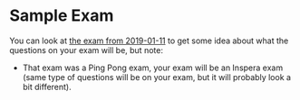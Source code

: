 <SetTitle title="Web Development Fundamentals" />

# Sample Exam
You can look at [the exam from 2019-01-11](static-files/exam-2019-01-11.pdf) to get some idea about what the questions on your exam will be, but note:

* That exam was a Ping Pong exam, your exam will be an Inspera exam (same type of questions will be on your exam, but it will probably look a bit different).